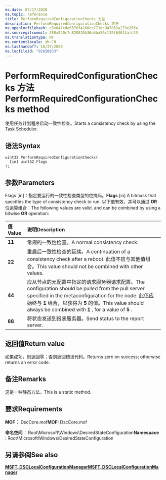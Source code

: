 ```yaml
---
ms.date: 07/17/2020
ms.topic: reference
title: PerformRequiredConfigurationChecks 方法
description: PerformRequiredConfigurationChecks 方法
ms.openlocfilehash: c5e847cda6376f4266cc771dc947032a279e25f4
ms.sourcegitcommit: 488a940c7c828820b36a6ba56c119f64614afc29
ms.translationtype: HT
ms.contentlocale: zh-CN
ms.lasthandoff: 10/27/2020
ms.locfileid: "92650833"
---
```

# <a name="performrequiredconfigurationchecks-method"></a><span data-ttu-id="1a498-103">PerformRequiredConfigurationChecks 方法</span><span class="sxs-lookup"><span data-stu-id="1a498-103">PerformRequiredConfigurationChecks method</span></span>

<span data-ttu-id="1a498-104">使用任务计划程序启动一致性检查。</span><span class="sxs-lookup"><span data-stu-id="1a498-104">Starts a consistency check by using the Task Scheduler.</span></span>

## <a name="syntax"></a><span data-ttu-id="1a498-105">语法</span><span class="sxs-lookup"><span data-stu-id="1a498-105">Syntax</span></span>

```mof
uint32 PerformRequiredConfigurationChecks(
  [in] uint32 Flags
);
```

## <a name="parameters"></a><span data-ttu-id="1a498-106">参数</span><span class="sxs-lookup"><span data-stu-id="1a498-106">Parameters</span></span>

<span data-ttu-id="1a498-107">Flags  \[in\]：指定要运行的一致性检查类型的位掩码。</span><span class="sxs-lookup"><span data-stu-id="1a498-107">**Flags** \[in\] A bitmask that specifies the type of consistency check to run.</span></span> <span data-ttu-id="1a498-108">以下值有效，并可以通过 **OR** 位运算组合：</span><span class="sxs-lookup"><span data-stu-id="1a498-108">The following values are valid, and can be combined by using a bitwise **OR** operation:</span></span>

|<span data-ttu-id="1a498-109">值</span><span class="sxs-lookup"><span data-stu-id="1a498-109">Value</span></span> |<span data-ttu-id="1a498-110">说明</span><span class="sxs-lookup"><span data-stu-id="1a498-110">Description</span></span> |
|:--- |:---|
|<span data-ttu-id="1a498-111">**1**</span><span class="sxs-lookup"><span data-stu-id="1a498-111">**1**</span></span> | <span data-ttu-id="1a498-112">常规的一致性检查。</span><span class="sxs-lookup"><span data-stu-id="1a498-112">A normal consistency check.</span></span> |
|<span data-ttu-id="1a498-113">**2**</span><span class="sxs-lookup"><span data-stu-id="1a498-113">**2**</span></span> | <span data-ttu-id="1a498-114">重启后一致性检查的延续。</span><span class="sxs-lookup"><span data-stu-id="1a498-114">A continuation of a consistency check after a reboot.</span></span> <span data-ttu-id="1a498-115">此值不应与其他值组合。</span><span class="sxs-lookup"><span data-stu-id="1a498-115">This value should not be combined with other values.</span></span> |
|<span data-ttu-id="1a498-116">**4**</span><span class="sxs-lookup"><span data-stu-id="1a498-116">**4**</span></span> | <span data-ttu-id="1a498-117">应从节点的元配置中指定的请求服务器请求配置。</span><span class="sxs-lookup"><span data-stu-id="1a498-117">The configuration should be pulled from the pull server specified in the metaconfiguration for the node.</span></span> <span data-ttu-id="1a498-118">此值应始终与 **1** 组合，以获得为 **5** 的值。</span><span class="sxs-lookup"><span data-stu-id="1a498-118">This value should always be combined with **1** , for a value of **5** .</span></span> |
|<span data-ttu-id="1a498-119">**8**</span><span class="sxs-lookup"><span data-stu-id="1a498-119">**8**</span></span> | <span data-ttu-id="1a498-120">将状态发送到报表服务器。</span><span class="sxs-lookup"><span data-stu-id="1a498-120">Send status to the report server.</span></span> |

## <a name="return-value"></a><span data-ttu-id="1a498-121">返回值</span><span class="sxs-lookup"><span data-stu-id="1a498-121">Return value</span></span>

<span data-ttu-id="1a498-122">如果成功，则返回零；否则返回错误代码。</span><span class="sxs-lookup"><span data-stu-id="1a498-122">Returns zero on success; otherwise returns an error code.</span></span>

## <a name="remarks"></a><span data-ttu-id="1a498-123">备注</span><span class="sxs-lookup"><span data-stu-id="1a498-123">Remarks</span></span>

<span data-ttu-id="1a498-124">这是一种静态方法。</span><span class="sxs-lookup"><span data-stu-id="1a498-124">This is a static method.</span></span>

## <a name="requirements"></a><span data-ttu-id="1a498-125">要求</span><span class="sxs-lookup"><span data-stu-id="1a498-125">Requirements</span></span>

<span data-ttu-id="1a498-126">**MOF：** DscCore.mof</span><span class="sxs-lookup"><span data-stu-id="1a498-126">**MOF:** DscCore.mof</span></span>

<span data-ttu-id="1a498-127">**命名空间** ：Root\Microsoft\Windows\DesiredStateConfiguration</span><span class="sxs-lookup"><span data-stu-id="1a498-127">**Namespace** : Root\Microsoft\Windows\DesiredStateConfiguration</span></span>

## <a name="see-also"></a><span data-ttu-id="1a498-128">另请参阅</span><span class="sxs-lookup"><span data-stu-id="1a498-128">See also</span></span>

[<span data-ttu-id="1a498-129">**MSFT_DSCLocalConfigurationManager**</span><span class="sxs-lookup"><span data-stu-id="1a498-129">**MSFT_DSCLocalConfigurationManager**</span></span>](msft-dsclocalconfigurationmanager.md)
